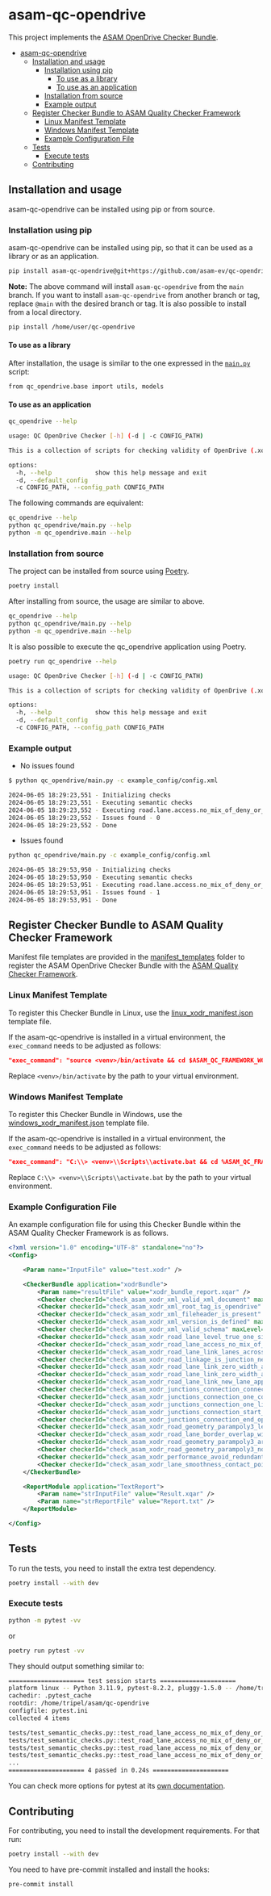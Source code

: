 # asam-qc-opendrive

This project implements the [ASAM OpenDrive Checker Bundle](checker_bundle_doc.md).

- [asam-qc-opendrive](#asam-qc-opendrive)
  - [Installation and usage](#installation-and-usage)
    - [Installation using pip](#installation-using-pip)
      - [To use as a library](#to-use-as-a-library)
      - [To use as an application](#to-use-as-an-application)
    - [Installation from source](#installation-from-source)
    - [Example output](#example-output)
  - [Register Checker Bundle to ASAM Quality Checker Framework](#register-checker-bundle-to-asam-quality-checker-framework)
    - [Linux Manifest Template](#linux-manifest-template)
    - [Windows Manifest Template](#windows-manifest-template)
    - [Example Configuration File](#example-configuration-file)
  - [Tests](#tests)
    - [Execute tests](#execute-tests)
  - [Contributing](#contributing)

## Installation and usage

asam-qc-opendrive can be installed using pip or from source.

### Installation using pip

asam-qc-opendrive can be installed using pip, so that it can be used as a library or
as an application.

```bash
pip install asam-qc-opendrive@git+https://github.com/asam-ev/qc-opendrive@main
```

**Note:** The above command will install `asam-qc-opendrive` from the `main` branch. If you want to install `asam-qc-opendrive` from another branch or tag, replace `@main` with the desired branch or tag. It is also possible to install from a local directory.

```bash
pip install /home/user/qc-opendrive
```

#### To use as a library

After installation, the usage is similar to the one expressed in the
[`main.py`](./qc_opendrive/main.py) script:

```Python3
from qc_opendrive.base import utils, models
```

#### To use as an application

```bash
qc_opendrive --help

usage: QC OpenDrive Checker [-h] (-d | -c CONFIG_PATH)

This is a collection of scripts for checking validity of OpenDrive (.xodr) files.

options:
  -h, --help            show this help message and exit
  -d, --default_config
  -c CONFIG_PATH, --config_path CONFIG_PATH

```

The following commands are equivalent:

```bash
qc_opendrive --help
python qc_opendrive/main.py --help
python -m qc_opendrive.main --help
```

### Installation from source

The project can be installed from source using [Poetry](https://python-poetry.org/).

```bash
poetry install
```

After installing from source, the usage are similar to above.

```bash
qc_opendrive --help
python qc_opendrive/main.py --help
python -m qc_opendrive.main --help
```

It is also possible to execute the qc_opendrive application using Poetry.

```bash
poetry run qc_opendrive --help

usage: QC OpenDrive Checker [-h] (-d | -c CONFIG_PATH)

This is a collection of scripts for checking validity of OpenDrive (.xodr) files.

options:
  -h, --help            show this help message and exit
  -d, --default_config
  -c CONFIG_PATH, --config_path CONFIG_PATH
```

### Example output

- No issues found

```bash
$ python qc_opendrive/main.py -c example_config/config.xml

2024-06-05 18:29:23,551 - Initializing checks
2024-06-05 18:29:23,551 - Executing semantic checks
2024-06-05 18:29:23,552 - Executing road.lane.access.no_mix_of_deny_or_allow check
2024-06-05 18:29:23,552 - Issues found - 0
2024-06-05 18:29:23,552 - Done
```

- Issues found

```bash
python qc_opendrive/main.py -c example_config/config.xml

2024-06-05 18:29:53,950 - Initializing checks
2024-06-05 18:29:53,950 - Executing semantic checks
2024-06-05 18:29:53,951 - Executing road.lane.access.no_mix_of_deny_or_allow check
2024-06-05 18:29:53,951 - Issues found - 1
2024-06-05 18:29:53,951 - Done
```

## Register Checker Bundle to ASAM Quality Checker Framework

Manifest file templates are provided in the [manifest_templates](manifest_templates/) folder to register the ASAM OpenDrive Checker Bundle with the [ASAM Quality Checker Framework](https://github.com/asam-ev/qc-framework/tree/main).

### Linux Manifest Template

To register this Checker Bundle in Linux, use the [linux_xodr_manifest.json](manifest_templates/linux_xodr_manifest.json) template file.

If the asam-qc-opendrive is installed in a virtual environment, the `exec_command` needs to be adjusted as follows:

```json
"exec_command": "source <venv>/bin/activate && cd $ASAM_QC_FRAMEWORK_WORKING_DIR && qc_opendrive -c $ASAM_QC_FRAMEWORK_CONFIG_FILE"
```

Replace `<venv>/bin/activate` by the path to your virtual environment.

### Windows Manifest Template

To register this Checker Bundle in Windows, use the [windows_xodr_manifest.json](manifest_templates/windows_xodr_manifest.json) template file.

If the asam-qc-opendrive is installed in a virtual environment, the `exec_command` needs to be adjusted as follows:

```json
"exec_command": "C:\\> <venv>\\Scripts\\activate.bat && cd %ASAM_QC_FRAMEWORK_WORKING_DIR% && qc_opendrive -c %ASAM_QC_FRAMEWORK_CONFIG_FILE%"
```

Replace `C:\\> <venv>\\Scripts\\activate.bat` by the path to your virtual environment.

### Example Configuration File

An example configuration file for using this Checker Bundle within the ASAM Quality Checker Framework is as follows.

```xml
<?xml version="1.0" encoding="UTF-8" standalone="no"?>
<Config>

    <Param name="InputFile" value="test.xodr" />

    <CheckerBundle application="xodrBundle">
        <Param name="resultFile" value="xodr_bundle_report.xqar" />
        <Checker checkerId="check_asam_xodr_xml_valid_xml_document" maxLevel="1" minLevel="3" />
        <Checker checkerId="check_asam_xodr_xml_root_tag_is_opendrive" maxLevel="1" minLevel="3" />
        <Checker checkerId="check_asam_xodr_xml_fileheader_is_present" maxLevel="1" minLevel="3" />
        <Checker checkerId="check_asam_xodr_xml_version_is_defined" maxLevel="1" minLevel="3" />
        <Checker checkerId="check_asam_xodr_xml_valid_schema" maxLevel="1" minLevel="3" />
        <Checker checkerId="check_asam_xodr_road_lane_level_true_one_side" maxLevel="1" minLevel="3" />
        <Checker checkerId="check_asam_xodr_road_lane_access_no_mix_of_deny_or_allow" maxLevel="1" minLevel="3" />
        <Checker checkerId="check_asam_xodr_road_lane_link_lanes_across_lane_sections" maxLevel="1" minLevel="3" />
        <Checker checkerId="check_asam_xodr_road_linkage_is_junction_needed" maxLevel="1" minLevel="3" />
        <Checker checkerId="check_asam_xodr_road_lane_link_zero_width_at_start" maxLevel="1" minLevel="3" />
        <Checker checkerId="check_asam_xodr_road_lane_link_zero_width_at_end" maxLevel="1" minLevel="3" />
        <Checker checkerId="check_asam_xodr_road_lane_link_new_lane_appear" maxLevel="1" minLevel="3" />
        <Checker checkerId="check_asam_xodr_junctions_connection_connect_road_no_incoming_road" maxLevel="1" minLevel="3" />
        <Checker checkerId="check_asam_xodr_junctions_connection_one_connection_element" maxLevel="1" minLevel="3" />
        <Checker checkerId="check_asam_xodr_junctions_connection_one_link_to_incoming" maxLevel="1" minLevel="3" />
        <Checker checkerId="check_asam_xodr_junctions_connection_start_along_linkage" maxLevel="1" minLevel="3" />
        <Checker checkerId="check_asam_xodr_junctions_connection_end_opposite_linkage" maxLevel="1" minLevel="3" />
        <Checker checkerId="check_asam_xodr_road_geometry_parampoly3_length_match" maxLevel="1" minLevel="3" />
        <Checker checkerId="check_asam_xodr_road_lane_border_overlap_with_inner_lanes" maxLevel="1" minLevel="3" />
        <Checker checkerId="check_asam_xodr_road_geometry_parampoly3_arclength_range" maxLevel="1" minLevel="3" />
        <Checker checkerId="check_asam_xodr_road_geometry_parampoly3_normalized_range" maxLevel="1" minLevel="3" />
        <Checker checkerId="check_asam_xodr_performance_avoid_redundant_info" maxLevel="1" minLevel="3" />
        <Checker checkerId="check_asam_xodr_lane_smoothness_contact_point_no_horizontal_gaps" maxLevel="1" minLevel="3" />
    </CheckerBundle>

    <ReportModule application="TextReport">
        <Param name="strInputFile" value="Result.xqar" />
        <Param name="strReportFile" value="Report.txt" />
    </ReportModule>

</Config>
```

## Tests

To run the tests, you need to install the extra test dependency.

```bash
poetry install --with dev
```

### Execute tests


```bash
python -m pytest -vv
```

or

```bash
poetry run pytest -vv
```

They should output something similar to:

```bash
===================== test session starts =====================
platform linux -- Python 3.11.9, pytest-8.2.2, pluggy-1.5.0 -- /home/tripel/asam/qc-opendrive/.venv/bin/python
cachedir: .pytest_cache
rootdir: /home/tripel/asam/qc-opendrive
configfile: pytest.ini
collected 4 items

tests/test_semantic_checks.py::test_road_lane_access_no_mix_of_deny_or_allow[17_invalid] PASSED                                                                                     [ 25%]
tests/test_semantic_checks.py::test_road_lane_access_no_mix_of_deny_or_allow[17_valid] PASSED                                                                                       [ 50%]
tests/test_semantic_checks.py::test_road_lane_access_no_mix_of_deny_or_allow[18_invalid] PASSED                                                                                     [ 75%]
tests/test_semantic_checks.py::test_road_lane_access_no_mix_of_deny_or_allow[18_valid] PASSED                                                                                       [100%]
...
===================== 4 passed in 0.24s =====================
```

You can check more options for pytest at its [own documentation](https://docs.pytest.org/).

## Contributing

For contributing, you need to install the development requirements. For that run:

```bash
poetry install --with dev
```

You need to have pre-commit installed and install the hooks:

```
pre-commit install
```
